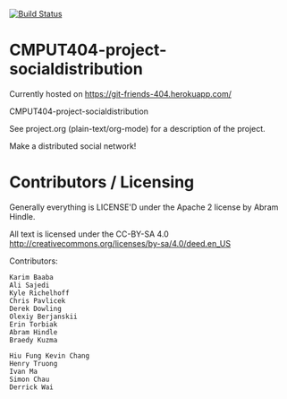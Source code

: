 [![Build Status](https://travis-ci.com/forgeno/CMPUT404-group-project.svg?branch=master)](https://travis-ci.com/forgeno/CMPUT404-group-project)

CMPUT404-project-socialdistribution
===================================

Currently hosted on https://git-friends-404.herokuapp.com/

CMPUT404-project-socialdistribution

See project.org (plain-text/org-mode) for a description of the project.

Make a distributed social network!

Contributors / Licensing
========================

Generally everything is LICENSE'D under the Apache 2 license by Abram Hindle.

All text is licensed under the CC-BY-SA 4.0 http://creativecommons.org/licenses/by-sa/4.0/deed.en_US

Contributors:

    Karim Baaba
    Ali Sajedi
    Kyle Richelhoff
    Chris Pavlicek
    Derek Dowling
    Olexiy Berjanskii
    Erin Torbiak
    Abram Hindle
    Braedy Kuzma

    Hiu Fung Kevin Chang
    Henry Truong
    Ivan Ma
    Simon Chau
    Derrick Wai
 
